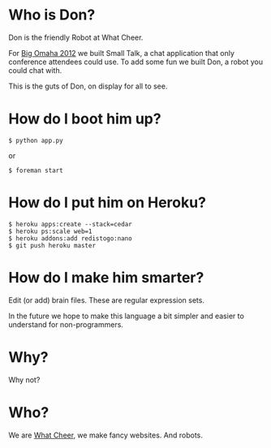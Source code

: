 # Who is Don?

Don is the friendly Robot at What Cheer.

For [Big Omaha 2012](http://www.bigomaha.com/) we built Small Talk, a chat application that only conference attendees could use.  To add some fun we built Don, a robot you could chat with.

This is the guts of Don, on display for all to see.

# How do I boot him up?

    $ python app.py

or 

    $ foreman start

# How do I put him on Heroku?

    $ heroku apps:create --stack=cedar
    $ heroku ps:scale web=1
    $ heroku addons:add redistogo:nano
    $ git push heroku master

# How do I make him smarter?

Edit (or add) brain files.  These are regular expression sets.

In the future we hope to make this language a bit simpler and easier to understand for non-programmers.

# Why?

Why not?

# Who?

We are [What Cheer](http://whatcheer.com/), we make fancy websites. And robots.

